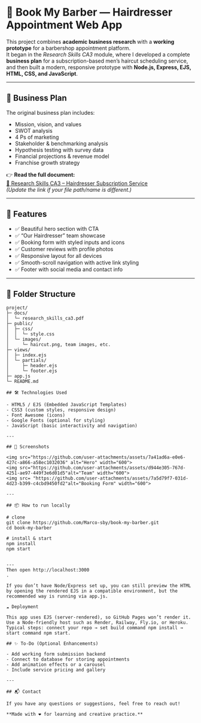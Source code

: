 # 💈 Book My Barber — Hairdresser Appointment Web App

This project combines **academic business research** with a **working prototype** for a barbershop appointment platform.  
It began in the *Research Skills CA3* module, where I developed a complete **business plan** for a subscription-based men’s haircut scheduling service, and then built a modern, responsive prototype with **Node.js, Express, EJS, HTML, CSS, and JavaScript**.

---

## 📄 Business Plan

The original business plan includes:

- Mission, vision, and values  
- SWOT analysis  
- 4 Ps of marketing  
- Stakeholder & benchmarking analysis  
- Hypothesis testing with survey data  
- Financial projections & revenue model  
- Franchise growth strategy  

👉 **Read the full document:**  
[📕 Research Skills CA3 – Hairdresser Subscription Service](docs/research_skills_ca3.pdf)  
*(Update the link if your file path/name is different.)*

---

## 🚀 Features

- ✅ Beautiful hero section with CTA  
- ✅ “Our Hairdresser” team showcase  
- ✅ Booking form with styled inputs and icons  
- ✅ Customer reviews with profile photos  
- ✅ Responsive layout for all devices  
- ✅ Smooth-scroll navigation with active link styling  
- ✅ Footer with social media and contact info  

---

## 📁 Folder Structure

```text
project/
├─ docs/
│  └─ research_skills_ca3.pdf
├─ public/
│  ├─ css/
│  │  └─ style.css
│  └─ images/
│     └─ haircut.png, team images, etc.
├─ views/
│  ├─ index.ejs
│  └─ partials/
│     ├─ header.ejs
│     └─ footer.ejs
├─ app.js
└─ README.md

## 🛠 Technologies Used

- HTML5 / EJS (Embedded JavaScript Templates)
- CSS3 (custom styles, responsive design)
- Font Awesome (icons)
- Google Fonts (optional for styling)
- JavaScript (basic interactivity and navigation)

---

## 📸 Screenshots

<img src="https://github.com/user-attachments/assets/7a41ad6a-e0e6-427c-a866-a58ec1032036" alt="Hero" width="600">
<img src="https://github.com/user-attachments/assets/d944e305-767d-4251-ae97-449f3e6d01d5"alt="Team" width="600">
<img src= "https://github.com/user-attachments/assets/7a5d79f7-031d-4d23-b399-c4cbd9450fd2"alt="Booking Form" width="600">

---

## 📦 How to run locally

# clone
git clone https://github.com/Marco-sby/book-my-barber.git
cd book-my-barber

# install & start
npm install
npm start


---
Then open http://localhost:3000
.

If you don’t have Node/Express set up, you can still preview the HTML by opening the rendered EJS in a compatible environment, but the recommended way is running via app.js.

☁️ Deployment

This app uses EJS (server-rendered), so GitHub Pages won’t render it.
Use a Node-friendly host such as Render, Railway, Fly.io, or Heroku.
Typical steps: connect your repo → set build command npm install → start command npm start.

## ✨ To-Do (Optional Enhancements)

- Add working form submission backend
- Connect to database for storing appointments
- Add animation effects or a carousel
- Include service pricing and gallery

---

## 📬 Contact

If you have any questions or suggestions, feel free to reach out!

**Made with ❤️ for learning and creative practice.**
